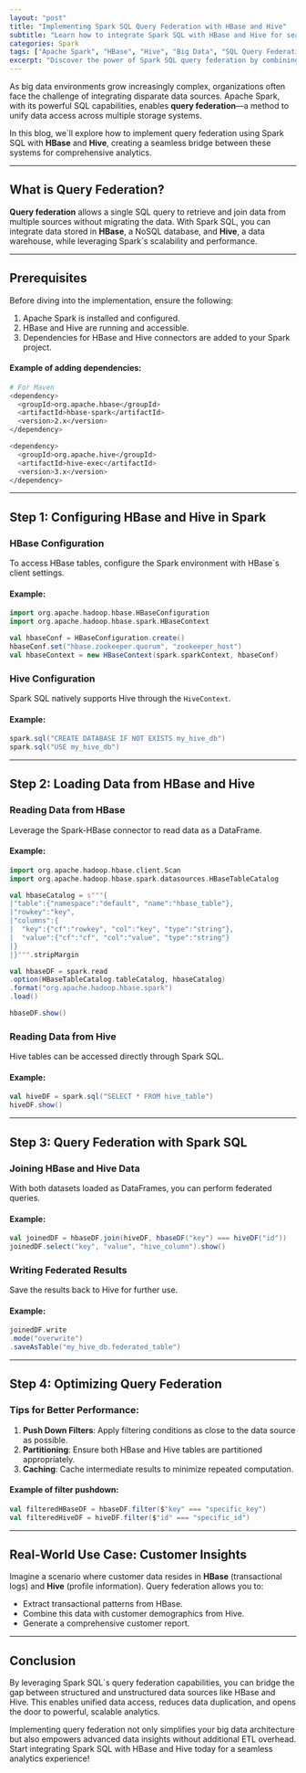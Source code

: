 ```yaml
---
layout: "post"
title: "Implementing Spark SQL Query Federation with HBase and Hive"
subtitle: "Learn how to integrate Spark SQL with HBase and Hive for seamless query federation."
categories: Spark
tags: ["Apache Spark", "HBase", "Hive", "Big Data", "SQL Query Federation"]
excerpt: "Discover the power of Spark SQL query federation by combining HBase and Hive to enable unified data access and analytics."
---
```

As big data environments grow increasingly complex, organizations often face the challenge of integrating disparate data sources. Apache Spark, with its powerful SQL capabilities, enables **query federation**—a method to unify data access across multiple storage systems.

In this blog, we`ll explore how to implement query federation using Spark SQL with **HBase** and **Hive**, creating a seamless bridge between these systems for comprehensive analytics.

---

## What is Query Federation?

**Query federation** allows a single SQL query to retrieve and join data from multiple sources without migrating the data. With Spark SQL, you can integrate data stored in **HBase**, a NoSQL database, and **Hive**, a data warehouse, while leveraging Spark`s scalability and performance.

---

## Prerequisites

Before diving into the implementation, ensure the following:
1. Apache Spark is installed and configured.
2. HBase and Hive are running and accessible.
3. Dependencies for HBase and Hive connectors are added to your Spark project.

#### Example of adding dependencies:
```bash
# For Maven
<dependency>
  <groupId>org.apache.hbase</groupId>
  <artifactId>hbase-spark</artifactId>
  <version>2.x</version>
</dependency>

<dependency>
  <groupId>org.apache.hive</groupId>
  <artifactId>hive-exec</artifactId>
  <version>3.x</version>
</dependency>
```

---

## Step 1: Configuring HBase and Hive in Spark

### HBase Configuration
To access HBase tables, configure the Spark environment with HBase`s client settings.

#### Example:
```scala
import org.apache.hadoop.hbase.HBaseConfiguration
import org.apache.hadoop.hbase.spark.HBaseContext

val hbaseConf = HBaseConfiguration.create()
hbaseConf.set("hbase.zookeeper.quorum", "zookeeper_host")
val hbaseContext = new HBaseContext(spark.sparkContext, hbaseConf)
```

### Hive Configuration
Spark SQL natively supports Hive through the `HiveContext`.

#### Example:
```scala
spark.sql("CREATE DATABASE IF NOT EXISTS my_hive_db")
spark.sql("USE my_hive_db")
```

---

## Step 2: Loading Data from HBase and Hive

### Reading Data from HBase
Leverage the Spark-HBase connector to read data as a DataFrame.

#### Example:
```scala
import org.apache.hadoop.hbase.client.Scan
import org.apache.hadoop.hbase.spark.datasources.HBaseTableCatalog

val hbaseCatalog = s"""{
|"table":{"namespace":"default", "name":"hbase_table"},
|"rowkey":"key",
|"columns":{
|  "key":{"cf":"rowkey", "col":"key", "type":"string"},
|  "value":{"cf":"cf", "col":"value", "type":"string"}
|}
|}""".stripMargin

val hbaseDF = spark.read
.option(HBaseTableCatalog.tableCatalog, hbaseCatalog)
.format("org.apache.hadoop.hbase.spark")
.load()

hbaseDF.show()
```

### Reading Data from Hive
Hive tables can be accessed directly through Spark SQL.

#### Example:
```scala
val hiveDF = spark.sql("SELECT * FROM hive_table")
hiveDF.show()
```

---

## Step 3: Query Federation with Spark SQL

### Joining HBase and Hive Data
With both datasets loaded as DataFrames, you can perform federated queries.

#### Example:
```scala
val joinedDF = hbaseDF.join(hiveDF, hbaseDF("key") === hiveDF("id"))
joinedDF.select("key", "value", "hive_column").show()
```

### Writing Federated Results
Save the results back to Hive for further use.

#### Example:
```scala
joinedDF.write
.mode("overwrite")
.saveAsTable("my_hive_db.federated_table")
```

---

## Step 4: Optimizing Query Federation

### Tips for Better Performance:
1. **Push Down Filters**: Apply filtering conditions as close to the data source as possible.
2. **Partitioning**: Ensure both HBase and Hive tables are partitioned appropriately.
3. **Caching**: Cache intermediate results to minimize repeated computation.

#### Example of filter pushdown:
```scala
val filteredHBaseDF = hbaseDF.filter($"key" === "specific_key")
val filteredHiveDF = hiveDF.filter($"id" === "specific_id")
```

---

## Real-World Use Case: Customer Insights

Imagine a scenario where customer data resides in **HBase** (transactional logs) and **Hive** (profile information). Query federation allows you to:
- Extract transactional patterns from HBase.
- Combine this data with customer demographics from Hive.
- Generate a comprehensive customer report.

---

## Conclusion

By leveraging Spark SQL`s query federation capabilities, you can bridge the gap between structured and unstructured data sources like HBase and Hive. This enables unified data access, reduces data duplication, and opens the door to powerful, scalable analytics.

Implementing query federation not only simplifies your big data architecture but also empowers advanced data insights without additional ETL overhead. Start integrating Spark SQL with HBase and Hive today for a seamless analytics experience!

